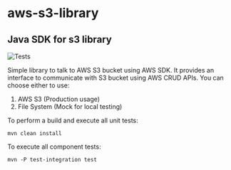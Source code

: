 # aws-s3-library


## Java SDK for s3 library
![Tests](https://github.com/anarwal/aws-secret-manager/workflows/.github/workflows/ci.yml/badge.svg)

Simple library to talk to AWS S3 bucket using AWS SDK. It provides an interface to communicate with S3 bucket using AWS CRUD APIs. 
You can choose either to use:
 1. AWS S3 (Production usage)
 2. File System (Mock for local testing)

To perform a build and execute all unit tests:
```
mvn clean install
```

To execute all component tests:
```
mvn -P test-integration test